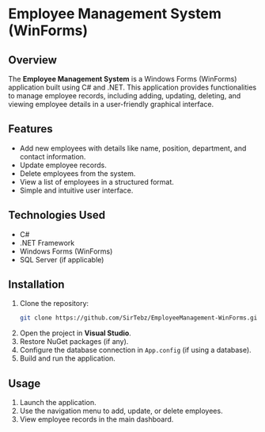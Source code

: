 # Employee Management System (WinForms)

## Overview
The **Employee Management System** is a Windows Forms (WinForms) application built using C# and .NET. This application provides functionalities to manage employee records, including adding, updating, deleting, and viewing employee details in a user-friendly graphical interface.

## Features
- Add new employees with details like name, position, department, and contact information.
- Update employee records.
- Delete employees from the system.
- View a list of employees in a structured format.
- Simple and intuitive user interface.

## Technologies Used
- C#
- .NET Framework
- Windows Forms (WinForms)
- SQL Server (if applicable)

## Installation
1. Clone the repository:
   ```sh
   git clone https://github.com/SirTebz/EmployeeManagement-WinForms.git
   ```
2. Open the project in **Visual Studio**.
3. Restore NuGet packages (if any).
4. Configure the database connection in `App.config` (if using a database).
5. Build and run the application.

## Usage
1. Launch the application.
2. Use the navigation menu to add, update, or delete employees.
3. View employee records in the main dashboard.
